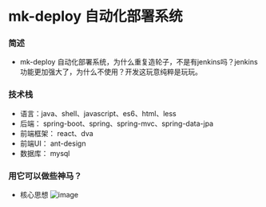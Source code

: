 #  mk-deploy 自动化部署系统

### 简述
- mk-deploy 自动化部署系统，为什么重复造轮子，不是有jenkins吗？jenkins功能更加强大了，为什么不使用？开发这玩意纯粹是玩玩。

### 技术栈
- 语言：java、shell、javascript、es6、html、less
- 后端： spring-boot、spring、spring-mvc、spring-data-jpa
- 前端框架： react、dva
- 前端UI： ant-design
- 数据库： mysql

### 用它可以做些神马？
- 核心思想
	![image](https://gitee.com/381895649/mkfree-deploy/raw/master/doc/images/mk-deploy.jpeg)

